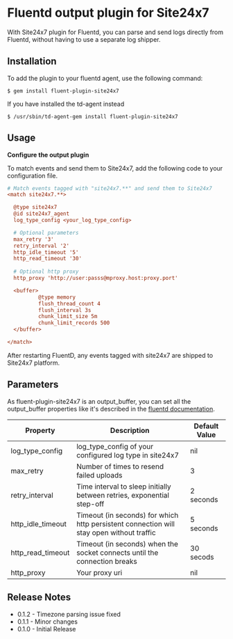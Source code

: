 # Fluentd output plugin for Site24x7

With Site24x7 plugin for Fluentd, you can parse and send logs directly from Fluentd, without having to use a separate log shipper.


## Installation

To add the plugin to your fluentd agent, use the following command:

```
$ gem install fluent-plugin-site24x7
```
If you have installed the td-agent instead

```
$ /usr/sbin/td-agent-gem install fluent-plugin-site24x7
```

## Usage

**Configure the output plugin**

To match events and send them to Site24x7, add the following code to your configuration file.

```cfg
# Match events tagged with "site24x7.**" and send them to Site24x7
<match site24x7.**>

  @type site24x7
  @id site24x7_agent
  log_type_config <your_log_type_config>

  # Optional parameters
  max_retry '3'
  retry_interval '2'
  http_idle_timeout '5'
  http_read_timeout '30'
  
  # Optional http proxy
  http_proxy 'http://user:passs@mproxy.host:proxy.port'

  <buffer>
          @type memory
          flush_thread_count 4
          flush_interval 3s
          chunk_limit_size 5m
          chunk_limit_records 500
  </buffer>

</match>
```
After restarting FluentD, any events tagged with site24x7 are shipped to Site24x7 platform.

## Parameters
As fluent-plugin-site24x7 is an output_buffer, you can set all the output_buffer properties like it's described in the [fluentd documentation](http://docs.fluentd.org/articles/output-plugin-overview#buffered-output-parameters).

Property | Description | Default Value
------------ | -------------|------------
log_type_config | log_type_config of your configured log type in site24x7 | nil
max_retry | Number of times to resend failed uploads | 3
retry_interval |  Time interval to sleep initially between retries, exponential step-off | 2 seconds
http_idle_timeout | Timeout (in seconds) for which http persistent connection will stay open without traffic | 5 seconds
http_read_timeout | Timeout (in seconds) when the socket connects until the connection breaks | 30 secods
http_proxy | Your proxy uri | nil

## Release Notes
* 0.1.2 - Timezone parsing issue fixed
* 0.1.1 - Minor changes
* 0.1.0 - Initial Release

